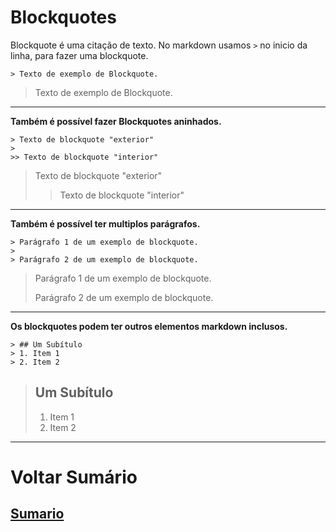 # Blockquotes
Blockquote é uma citação de texto. No markdown usamos `>` no inicio da linha, para fazer uma blockquote.
```
> Texto de exemplo de Blockquote.  
```
> Texto de exemplo de Blockquote.  

----

**Também é possível fazer Blockquotes aninhados.**
```
> Texto de blockquote "exterior"
>
>> Texto de blockquote "interior"
```

> Texto de blockquote "exterior"
>
>> Texto de blockquote "interior"

----

**Também é possível ter multiplos parágrafos.**
```
> Parágrafo 1 de um exemplo de blockquote.
>
> Parágrafo 2 de um exemplo de blockquote.
```
> Parágrafo 1 de um exemplo de blockquote.
>
> Parágrafo 2 de um exemplo de blockquote.

----

**Os blockquotes podem ter outros elementos markdown inclusos.**
```
> ## Um Subítulo
> 1. Item 1
> 2. Item 2
```
> ## Um Subítulo
> 1. Item 1
> 2. Item 2

----

# Voltar Sumário
## [Sumario](0-Sumario)